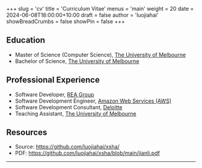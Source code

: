 +++
slug = 'cv'
title = 'Curriculum Vitae'
menus = 'main'
weight = 20
date = 2024-06-08T18:00:00+10:00
draft = false
author = 'luojiahai'
showBreadCrumbs = false
showPin = false
+++

## Education

- Master of Science (Computer Science), [The University of Melbourne](https://www.unimelb.edu.au/)
- Bachelor of Science, [The University of Melbourne](https://www.unimelb.edu.au/)

## Professional Experience

- Software Developer, [REA Group](https://www.rea-group.com/)
- Software Development Engineer, [Amazon Web Services (AWS)](https://aws.amazon.com/)
- Software Development Consultant, [Deloitte](https://www.deloitte.com/)
- Teaching Assistant, [The University of Melbourne](https://www.unimelb.edu.au/)

## Resources

- Source: https://github.com/luojiahai/xsha/
- PDF: https://github.com/luojiahai/xsha/blob/main/jianli.pdf

---
